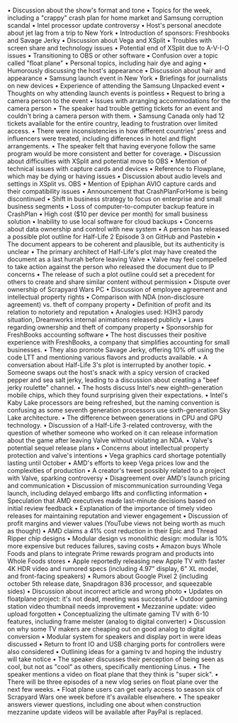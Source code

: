 • Discussion about the show's format and tone
• Topics for the week, including a "crappy" crash plan for home market and Samsung corruption scandal
• Intel processor update controversy
• Host's personal anecdote about jet lag from a trip to New York
• Introduction of sponsors: Freshbooks and Savage Jerky
• Discussion about Vega and XSplit
• Troubles with screen share and technology issues
• Potential end of XSplit due to A-V-I-O issues
• Transitioning to OBS or other software
• Confusion over a topic called "float plane"
• Personal topics, including hair dye and aging
• Humorously discussing the host's appearance
• Discussion about hair and appearance
• Samsung launch event in New York
• Briefings for journalists on new devices
• Experience of attending the Samsung Unpacked event
• Thoughts on why attending launch events is pointless
• Request to bring a camera person to the event
• Issues with arranging accommodations for the camera person
• The speaker had trouble getting tickets for an event and couldn't bring a camera person with them.
• Samsung Canada only had 12 tickets available for the entire country, leading to frustration over limited access.
• There were inconsistencies in how different countries' press and influencers were treated, including differences in hotel and flight arrangements.
• The speaker felt that having everyone follow the same program would be more consistent and better for coverage.
• Discussion about difficulties with XSplit and potential move to OBS
• Mention of technical issues with capture cards and devices
• Reference to Flowplane, which may be dying or having issues
• Discussion about audio levels and settings in XSplit vs. OBS
• Mention of Epiphan AVIO capture cards and their compatibility issues
• Announcement that CrashPlanForHome is being discontinued
• Shift in business strategy to focus on enterprise and small business segments
• Loss of computer-to-computer backup feature in CrashPlan
• High cost ($10 per device per month) for small business solution
• Inability to use local software for cloud backups
• Concerns about data ownership and control with new system
• A person has released a possible plot outline for Half-Life 2 Episode 3 on GitHub and Pastebin
• The document appears to be coherent and plausible, but its authenticity is unclear
• The primary architect of Half-Life's plot may have created the document as a last hurrah before leaving Valve
• Valve may feel compelled to take action against the person who released the document due to IP concerns
• The release of such a plot outline could set a precedent for others to create and share similar content without permission
• Dispute over ownership of Scrapyard Wars PC
• Discussion of employee agreement and intellectual property rights
• Comparison with NDA (non-disclosure agreement) vs. theft of company property
• Definition of profit and its relation to notoriety and reputation
• Analogies used: H3H3 parody situation, Dreamworks internal animations released publicly
• Laws regarding ownership and theft of company property
• Sponsorship for FreshBooks accounting software
• The host discusses their positive experience with FreshBooks, a company that simplifies accounting for small businesses.
• They also promote Savage Jerky, offering 10% off using the code LTT and mentioning various flavors and products available.
• A conversation about Half-Life 3's plot is interrupted by another topic.
• Someone swaps out the host's snack with a spicy version of cracked pepper and sea salt jerky, leading to a discussion about creating a "beef jerky roulette" channel.
• The hosts discuss Intel's new eighth-generation mobile chips, which they found surprising given their expectations.
• Intel's Kaby Lake processors are being refreshed, but the naming convention is confusing as some seventh generation processors use sixth-generation Sky Lake architecture.
• The difference between generations in CPU and GPU technology.
• Discussion of a Half-Life 3-related controversy, with the question of whether someone who worked on it can release information about the game after leaving Valve without violating an NDA.
• Valve's potential sequel release plans
• Concerns about intellectual property protection and valve's intentions
• Vega graphics card shortage potentially lasting until October
• AMD's efforts to keep Vega prices low and the complexities of production
• A creator's tweet possibly related to a project with Valve, sparking controversy
• Disagreement over AMD's launch pricing and communication
• Discussion of miscommunication surrounding Vega launch, including delayed embargo lifts and conflicting information
• Speculation that AMD executives made last-minute decisions based on initial review feedback
• Explanation of the importance of timely video releases for maintaining reputation and viewer engagement
• Discussion of profit margins and viewer values (YouTube views not being worth as much as thought)
• AMD claims a 41% cost reduction in their Epic and Thread Ripper chip designs
• Modular design vs monolithic design: modular is 10% more expensive but reduces failures, saving costs
• Amazon buys Whole Foods and plans to integrate Prime rewards program and products into Whole Foods stores
• Apple reportedly releasing new Apple TV with faster 4K HDR video and rumored specs (including 4.97" display, 6" XL model, and front-facing speakers)
• Rumors about Google Pixel 2 (including october 5th release date, Snapdragon 836 processor, and squeezable sides)
• Discussion about incorrect article and wrong photo
• Updates on floatplane project: it's not dead, meeting was successful
• Outdoor gaming station video thumbnail needs improvement
• Mezzanine update: video upload forgotten
• Conceptualizing the ultimate gaming TV with 6-10 features, including frame meister (analog to digital converter)
• Discussion on why some TV makers are cheaping out on good analog to digital conversion
• Modular system for speakers and display port in were ideas discussed
• Return to front IO and USB charging ports for controllers were also considered
• Outlining ideas for a gaming tv and hoping the industry will take notice
• The speaker discusses their perception of being seen as cool, but not as "cool" as others, specifically mentioning Linus.
• The speaker mentions a video on float plane that they think is "super sick".
• There will be three episodes of a new vlog series on float plane over the next few weeks.
• Float plane users can get early access to season six of Scrapyard Wars one week before it's available elsewhere.
• The speaker answers viewer questions, including one about when construction mezzanine update videos will be available after PayPal is replaced.